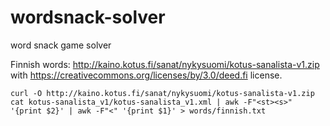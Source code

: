 # wordsnack-solver
word snack game solver

Finnish words: http://kaino.kotus.fi/sanat/nykysuomi/kotus-sanalista-v1.zip with https://creativecommons.org/licenses/by/3.0/deed.fi license.
```
curl -O http://kaino.kotus.fi/sanat/nykysuomi/kotus-sanalista-v1.zip
cat kotus-sanalista_v1/kotus-sanalista_v1.xml | awk -F"<st><s>" '{print $2}' | awk -F"<" '{print $1}' > words/finnish.txt
```